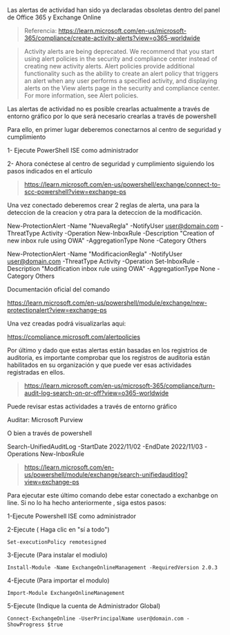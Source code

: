 Las alertas de actividad han sido ya declaradas obsoletas dentro del panel de Office 365 y Exchange Online

> Referencia: https://learn.microsoft.com/en-us/microsoft-365/compliance/create-activity-alerts?view=o365-worldwide

> Activity alerts are being deprecated. We recommend that you start using alert policies in the security and compliance center instead of creating new activity alerts. Alert policies provide additional functionality such as the ability to create an alert policy that triggers an alert when any user performs a specified activity, and displaying alerts on the View alerts page in the security and compliance center. For more information, see Alert policies.

Las alertas de actividad no es posible crearlas actualmente a través de entorno gráfico por lo que será necesario crearlas a través de powershell

Para ello, en primer lugar deberemos conectarnos al centro de seguridad y cumplimiento

1- Ejecute PowerShell ISE como administrador

2- Ahora conéctese al centro de seguridad y cumplimiento siguiendo los pasos indicados en el artículo

> https://learn.microsoft.com/en-us/powershell/exchange/connect-to-scc-powershell?view=exchange-ps

Una vez conectado deberemos crear 2 reglas de alerta, una para la deteccion de la creacion y otra para la deteccion de la modificación. 

New-ProtectionAlert -Name "NuevaRegla" -NotifyUser user@domain.com -ThreatType Activity -Operation New-InboxRule -Description "Creation of new inbox rule using OWA" -AggregationType None -Category Others

New-ProtectionAlert -Name "ModificacionRegla" -NotifyUser user@domain.com -ThreatType Activity -Operation Set-InboxRule -Description "Modification inbox rule using OWA" -AggregationType None -Category Others

Documentación oficial del comando

https://learn.microsoft.com/en-us/powershell/module/exchange/new-protectionalert?view=exchange-ps

Una vez creadas podrá visualizarlas aqui:

https://compliance.microsoft.com/alertpolicies


Por último y dado que estas alertas están basadas en los registrios de auditoria, es importante comprobar que los registros de auditoria están habilitados en su organización y que puede ver esas actividades registradas en ellos.

> https://learn.microsoft.com/en-us/microsoft-365/compliance/turn-audit-log-search-on-or-off?view=o365-worldwide

Puede revisar estas actividades a través de entorno gráfico

Auditar: Microsoft Purview

O bien a través de powershell

Search-UnifiedAuditLog -StartDate 2022/11/02 -EndDate 2022/11/03 -Operations New-InboxRule

> https://learn.microsoft.com/en-us/powershell/module/exchange/search-unifiedauditlog?view=exchange-ps

Para ejecutar este último comando debe estar conectado a exchanbge on line. Si no lo ha hecho anteriormente , siga estos pasos:

1-Ejecute Powershell ISE como administrador

2-Ejecute ( Haga clic en "sí a todo")

```shell
Set-executionPolicy remotesigned 
```

3-Ejecute  (Para instalar el modiulo)

```shell
Install-Module -Name ExchangeOnlineManagement -RequiredVersion 2.0.3
```

4-Ejecute (Para importar el modulo)

```shell
Import-Module ExchangeOnlineManagement 
```

5-Ejecute (Indique la cuenta de Administrador Global)

```shell
Connect-ExchangeOnline -UserPrincipalName user@domain.com -ShowProgress $true 
```




